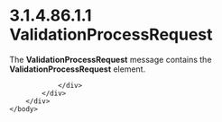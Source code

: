 <html dir="LTR" xmlns:mshelp="http://msdn.microsoft.com/mshelp" xmlns:ddue="http://ddue.schemas.microsoft.com/authoring/2003/5" xmlns:xlink="http://www.w3.org/1999/xlink" xmlns:tool="http://www.microsoft.com/tooltip">
    <head>
        <meta http-equiv="Content-Type" content="text/html; CHARSET=utf-8"></meta>
        <meta name="save" content="history"></meta>
        <title>3.1.4.86.1.1 ValidationProcessRequest</title>
        <xml>
            <mshelp:toctitle title="3.1.4.86.1.1 ValidationProcessRequest"></mshelp:toctitle>
            <mshelp:rltitle title="[MS-SSMDSWS-15]: ValidationProcessRequest"></mshelp:rltitle>
            <mshelp:keyword index="A" term="620eef39-2fca-47be-a950-225be8b33a60"></mshelp:keyword>
            <mshelp:attr name="DCSext.ContentType" value="open specification"></mshelp:attr>
            <mshelp:attr name="AssetID" value="620eef39-2fca-47be-a950-225be8b33a60"></mshelp:attr>
            <mshelp:attr name="TopicType" value="kbRef"></mshelp:attr>
            <mshelp:attr name="DCSext.Title" value="[MS-SSMDSWS-15]: ValidationProcessRequest" />
        </xml>
    </head>
    <body>
        <div id="header">
            <h1 class="heading">3.1.4.86.1.1 ValidationProcessRequest</h1>
        </div>
        <div id="mainSection">
            <div id="mainBody">
                <div id="allHistory" class="saveHistory"></div>
                <div id="sectionSection0" class="section" name="collapseableSection">
                    

<p>The <b>ValidationProcessRequest</b> message contains the <b>ValidationProcessRequest</b>
element.</p>


                </div>
            </div>
        </div>
    </body>
</html>